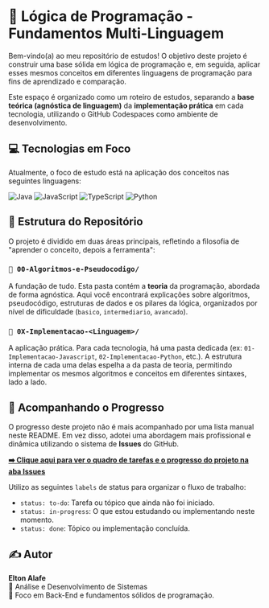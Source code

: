 # 🚀 Lógica de Programação - Fundamentos Multi-Linguagem

Bem-vindo(a) ao meu repositório de estudos! O objetivo deste projeto é construir uma base sólida em lógica de programação e, em seguida, aplicar esses mesmos conceitos em diferentes linguagens de programação para fins de aprendizado e comparação.

Este espaço é organizado como um roteiro de estudos, separando a **base teórica (agnóstica de linguagem)** da **implementação prática** em cada tecnologia, utilizando o GitHub Codespaces como ambiente de desenvolvimento.

## 💻 Tecnologias em Foco

Atualmente, o foco de estudo está na aplicação dos conceitos nas seguintes linguagens:

<p align="left">
  <img src="https://img.shields.io/badge/Java-ED8B00?style=for-the-badge&logo=openjdk&logoColor=white" alt="Java"/>
  <img src="https://img.shields.io/badge/JavaScript-F7DF1E?style=for-the-badge&logo=javascript&logoColor=black" alt="JavaScript"/>
  <img src="https://img.shields.io/badge/TypeScript-3178C6?style=for-the-badge&logo=typescript&logoColor=white" alt="TypeScript"/>
  <img src="https://img.shields.io/badge/Python-3776AB?style=for-the-badge&logo=python&logoColor=white" alt="Python"/>
</p>

## 📂 Estrutura do Repositório

O projeto é dividido em duas áreas principais, refletindo a filosofia de "aprender o conceito, depois a ferramenta":

### `📁 00-Algoritmos-e-Pseudocodigo/`

A fundação de tudo. Esta pasta contém a **teoria** da programação, abordada de forma agnóstica. Aqui você encontrará explicações sobre algoritmos, pseudocódigo, estruturas de dados e os pilares da lógica, organizados por nível de dificuldade (`basico`, `intermediario`, `avancado`).

### `📁 0X-Implementacao-<Linguagem>/`

A aplicação prática. Para cada tecnologia, há uma pasta dedicada (ex: `01-Implementacao-Javascript`, `02-Implementacao-Python`, etc.). A estrutura interna de cada uma delas espelha a da pasta de teoria, permitindo implementar os mesmos algoritmos e conceitos em diferentes sintaxes, lado a lado.

## 🎯 Acompanhando o Progresso

O progresso deste projeto não é mais acompanhado por uma lista manual neste README. Em vez disso, adotei uma abordagem mais profissional e dinâmica utilizando o sistema de **Issues** do GitHub.

**[➡️ Clique aqui para ver o quadro de tarefas e o progresso do projeto na aba Issues](https://github.com/eltonalafe/logica-programacao-multilang/issues)**

Utilizo as seguintes `labels` de status para organizar o fluxo de trabalho:

- `status: to-do`: Tarefa ou tópico que ainda não foi iniciado.
- `status: in-progress`: O que estou estudando ou implementando neste momento.
- `status: done`: Tópico ou implementação concluída.

## ✍️ Autor

**Elton Alafe**  
📘 Análise e Desenvolvimento de Sistemas  
💼 Foco em Back-End e fundamentos sólidos de programação.
